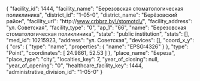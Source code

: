 {
    "facility_id": 1444,
    "facility_name": "Березовская стоматологическая поликлиника",
    "district_id": "1-05-0",
    "district_name": "Берёзовский район",
    "facility_url": "http:\/\/www.crbbrz.by\/stomotd\/",
    "facility_address": "ул. Советская",
    "facility_type": "0",
    "ap_1": "66",
    "name": "Березовская стоматологическая поликлиника",
    "state": "public institution",
    "stats": [],
    "med_id": 10215923,
    "address": "ул. Советская",
    "devices": [],
    "coord_x_y": {
        "crs": {
            "type": "name",
            "properties": {
                "name": "EPSG:4326"
            }
        },
        "type": "Point",
        "coordinates": [
            24.9861,
            52.53
        ]
    },
    "place_name": "Береза",
    "place_type": "city",
    "localties_key": 7,
    "year_of_closing": null,
    "year_of_opening": "0",
    "healthcare_facility_key": 1444,
    "administrative_division_id": "1-05-0"
}